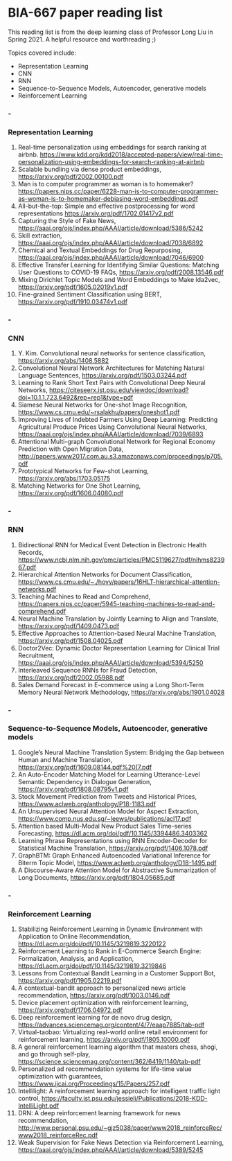 # BIA-667 paper reading list

This reading list is from the deep learning class of Professor Long Liu in Spring 2021. A helpful resource and worthreading ;)

Topics covered include:

* Representation Learning
* CNN
* RNN
* Sequence-to-Sequence Models, Autoencoder, generative models
* Reinforcement Learning

### -
### Representation Learning

1. Real-time personalization using embeddings for search ranking at airbnb. https://www.kdd.org/kdd2018/accepted-papers/view/real-time-personalization-using-embeddings-for-search-ranking-at-airbnb
2. Scalable bundling via dense product embeddings, https://arxiv.org/pdf/2002.00100.pdf
3. Man is to computer programmer as woman is to homemaker? https://papers.nips.cc/paper/6228-man-is-to-computer-programmer-as-woman-is-to-homemaker-debiasing-word-embeddings.pdf
4. All-but-the-top: Simple and effective postprocessing for word representations
https://arxiv.org/pdf/1702.01417v2.pdf
5. Capturing the Style of Fake News, https://aaai.org/ojs/index.php/AAAI/article/download/5386/5242
6. Skill extraction, https://aaai.org/ojs/index.php/AAAI/article/download/7038/6892
7. Chemical and Textual Embeddings for Drug Repurposing, https://aaai.org/ojs/index.php/AAAI/article/download/7046/6900
8. Effective Transfer Learning for Identifying Similar Questions: Matching User Questions to COVID-19 FAQs, https://arxiv.org/pdf/2008.13546.pdf
9. Mixing Dirichlet Topic Models and Word Embeddings to Make lda2vec, https://arxiv.org/pdf/1605.02019v1.pdf
10. Fine-grained Sentiment Classification using BERT, https://arxiv.org/pdf/1910.03474v1.pdf

### -
### CNN

1. Y. Kim. Convolutional neural networks for sentence classification, https://arxiv.org/abs/1408.5882
2. Convolutional Neural Network Architectures for Matching Natural Language Sentences, https://arxiv.org/pdf/1503.03244.pdf
3. Learning to Rank Short Text Pairs with Convolutional Deep Neural Networks, https://citeseerx.ist.psu.edu/viewdoc/download?doi=10.1.1.723.6492&rep=rep1&type=pdf
4. Siamese Neural Networks for One-shot Image Recognition, https://www.cs.cmu.edu/~rsalakhu/papers/oneshot1.pdf
5. Improving Lives of Indebted Farmers Using Deep Learning: Predicting Agricultural Produce Prices Using Convolutional Neural Networks, https://aaai.org/ojs/index.php/AAAI/article/download/7039/6893
6. Attentional Multi-graph Convolutional Network for Regional Economy Prediction with Open Migration Data, http://papers.www2017.com.au.s3.amazonaws.com/proceedings/p705.pdf
7. Prototypical Networks for Few-shot Learning, https://arxiv.org/abs/1703.05175
8. Matching Networks for One Shot Learning, https://arxiv.org/pdf/1606.04080.pdf

### -
### RNN

1. Bidirectional RNN for Medical Event Detection in Electronic Health Records, https://www.ncbi.nlm.nih.gov/pmc/articles/PMC5119627/pdf/nihms823967.pdf
2. Hierarchical Attention Networks for Document Classification, https://www.cs.cmu.edu/~./hovy/papers/16HLT-hierarchical-attention-networks.pdf
3. Teaching Machines to Read and Comprehend, https://papers.nips.cc/paper/5945-teaching-machines-to-read-and-comprehend.pdf
4. Neural Machine Translation by Jointly Learning to Align and Translate, https://arxiv.org/pdf/1409.0473.pdf
5. Effective Approaches to Attention-based Neural Machine Translation, https://arxiv.org/pdf/1508.04025.pdf
6. Doctor2Vec: Dynamic Doctor Representation Learning for Clinical Trial Recruitment, https://aaai.org/ojs/index.php/AAAI/article/download/5394/5250
7. Interleaved Sequence RNNs for Fraud Detection, https://arxiv.org/pdf/2002.05988.pdf
8. Sales Demand Forecast in E-commerce using a Long Short-Term Memory Neural Network Methodology, https://arxiv.org/abs/1901.04028

### -
### Sequence-to-Sequence Models, Autoencoder, generative models

1. Google’s Neural Machine Translation System: Bridging the Gap between Human and Machine Translation, https://arxiv.org/pdf/1609.08144.pdf%20(7.pdf
2. An Auto-Encoder Matching Model for Learning Utterance-Level Semantic Dependency in Dialogue Generation, https://arxiv.org/pdf/1808.08795v1.pdf
3. Stock Movement Prediction from Tweets and Historical Prices, https://www.aclweb.org/anthology/P18-1183.pdf
4. An Unsupervised Neural Attention Model for Aspect Extraction, https://www.comp.nus.edu.sg/~leews/publications/acl17.pdf
5. Attention based Multi-Modal New Product Sales Time-series Forecasting, https://dl.acm.org/doi/pdf/10.1145/3394486.3403362
6. Learning Phrase Representations using RNN Encoder-Decoder for Statistical Machine Translation, https://arxiv.org/pdf/1406.1078.pdf
7. GraphBTM: Graph Enhanced Autoencoded Variational Inference for Biterm Topic Model, https://www.aclweb.org/anthology/D18-1495.pdf
8. A Discourse-Aware Attention Model for Abstractive Summarization of Long Documents, https://arxiv.org/pdf/1804.05685.pdf

### -
### Reinforcement Learning

1. Stabilizing Reinforcement Learning in Dynamic Environment with Application to Online Recommendation, https://dl.acm.org/doi/pdf/10.1145/3219819.3220122
2. Reinforcement Learning to Rank in E-Commerce Search Engine: Formalization, Analysis, and Application, https://dl.acm.org/doi/pdf/10.1145/3219819.3219846
3. Lessons from Contextual Bandit Learning in a Customer Support Bot, https://arxiv.org/pdf/1905.02219.pdf
4. A contextual-bandit approach to personalized news article recommendation, https://arxiv.org/pdf/1003.0146.pdf
5. Device placement optimization with reinforcement learning, https://arxiv.org/pdf/1706.04972.pdf
6. Deep reinforcement learning for de novo drug design, https://advances.sciencemag.org/content/4/7/eaap7885/tab-pdf
7. Virtual-taobao: Virtualizing real-world online retail environment for reinforcement learning, https://arxiv.org/pdf/1805.10000.pdf
8. A general reinforcement learning algorithm that masters chess, shogi, and go through self-play, https://science.sciencemag.org/content/362/6419/1140/tab-pdf
9. Personalized ad recommendation systems for life-time value optimization with guarantees, https://www.ijcai.org/Proceedings/15/Papers/257.pdf
10. Intellilight: A reinforcement learning approach for intelligent traffic light control, https://faculty.ist.psu.edu/jessieli/Publications/2018-KDD-IntelliLight.pdf
11. DRN: A deep reinforcement learning framework for news recommendation, http://www.personal.psu.edu/~gjz5038/paper/www2018_reinforceRec/www2018_reinforceRec.pdf
12. Weak Supervision for Fake News Detection via Reinforcement Learning, https://aaai.org/ojs/index.php/AAAI/article/download/5389/5245


